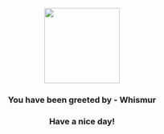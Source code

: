 <p align="center">
    <img src="https://raw.githubusercontent.com/PokeAPI/sprites/master/sprites/pokemon/293.png" width="150" height="150">
</p>
<h3 align="center">You have been greeted by - <b>Whismur</b></h3>
<h3 align="center">Have a nice day!</h3>
